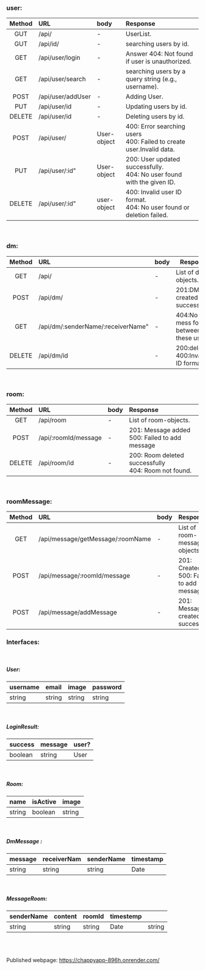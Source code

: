 ### user:

| Method | URL               | body        | Response                                                                 |
| :----: | :---------------- | :---------- | :----------------------------------------------------------------------- |
|  GUT   | /api/             | -           | UserList.                                                                |
|  GUT   | /api/id/          | -           | searching users by id.                                                   |
|  GET   | /api/user/login   | -           | Answer 404: Not found if user is unauthorized.                           |
|  GET   | /api/user/search  | -           | searching users by a query string (e.g., username).                      |
|  POST  | /api/user/addUser | -           | Adding User.                                                             |
|  PUT   | /api/user/id      | -           | Updating users by id.                                                    |
| DELETE | /api/user/id      | -           | Deleting users by id.                                                    |
|  POST  | /api/user/        | User-object | 400: Error searching users<br>400: Failed to create user.Invalid data.   |
|  PUT   | /api/user/:id"    | User-object | 200: User updated successfully.<br>404: No user found with the given ID. |
| DELETE | /api/user/:id"    | user-object | 400: Invalid user ID format. <br> 404: No user found or deletion failed. |

<br>

### dm:

| Method | URL                                | body | Response                               |
| :----: | :--------------------------------- | :--- | -------------------------------------- |
|  GET   | /api/                              | -    | List of dm-objects.                    |
|  POST  | /api/dm/                           | -    | 201:DM created successfully.           |
|  GET   | /api/dm/:senderName/:receiverName" | -    | 404:No mess found between these users. |
| DELETE | /api/dm/id                         | -    | 200:deleted.<br>400:Invalid ID format. |

<br>

### room:

| Method | URL                  | body | Response                                                |
| :----: | :------------------- | :--- | :------------------------------------------------------ |
|  GET   | /api/room            | -    | List of room-objects.                                   |
|  POST  | /api/:roomId/message | -    | 201: Message added <br>500: Failed to add message       |
| DELETE | /api/room/id         | -    | 200: Room deleted successfully <br>404: Room not found. |

<br>

### roomMessage:

| Method | URL                               | body | Response                                      |
| :----: | :-------------------------------- | :--- | :-------------------------------------------- |
|  GET   | /api/message/getMessage/:roomName | -    | List of room-messages-objects.                |
|  POST  | /api/message/:roomId/message      | -    | 201: Created <br> 500: Failed to add message. |
|  POST  | /api/message/addMessage           | -    | 201: Message created successfully             |

### Interfaces:

<br>

##### User:

| username | email  | image  | password |
| :------- | :----- | :----- | :------- |
| string   | string | string | string   |

<br>

##### LoginResult:

| success | message | user? |
| :------ | :------ | :---- |
| boolean | string  | User  |

<br>

##### Room:

| name   | isActive | image  |
| :----- | :------- | :----- |
| string | boolean  | string |

<br>

##### DmMessage :

| message | receiverNam | senderName | timestamp |
| :------ | :---------- | :--------- | --------- |
| string  | string      | string     | Date      |

<br>

##### MessageRoom:

| senderName | content | roomId | timestemp |        |
| :--------- | :------ | :----- | --------- | ------ |
| string     | string  | string | Date      | string |

<br>
<br>

Published webpage: https://chappyapp-896h.onrender.com/

